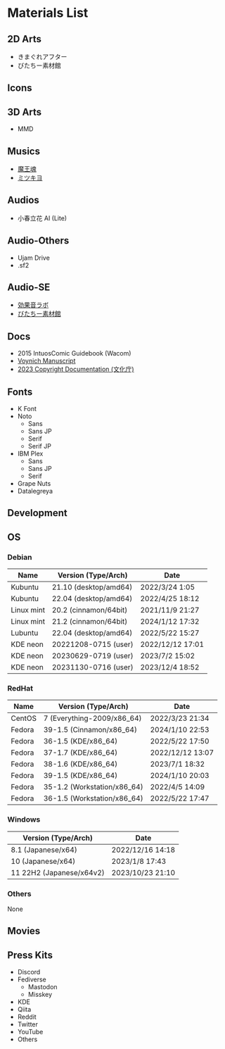 # Materials List

## 2D Arts

- きまぐれアフター
- びたちー素材館

## Icons

## 3D Arts

- MMD

## Musics

- [魔王魂](https://maou.audio)
- [ミツキヨ](https://soundcloud.com/mitsukiyo_5)

## Audios

- 小春立花 AI (Lite)

## Audio-Others

- Ujam Drive
- .sf2

## Audio-SE

- [効果音ラボ](https://soundeffect-lab.info)
- [びたちー素材館](http://www.vita-chi.net/sozai1.htm)

## Docs

- 2015 IntuosComic Guidebook (Wacom)
- [Voynich Manuscript](https://collections.library.yale.edu/catalog/2002046)
- [2023 Copyright Documentation (文化庁)](./docs/copyright-text_japan-gov-bunka.sh)

## Fonts

- K Font
- Noto
  - Sans
  - Sans JP
  - Serif
  - Serif JP
- IBM Plex
  - Sans
  - Sans JP
  - Serif
- Grape Nuts
- Datalegreya

## Development

<!-- Add GitHub Repositories -->

## OS

### Debian

| Name | Version (Type/Arch) | Date |
| -- | -- | -- |
| Kubuntu | 21.10 (desktop/amd64) | 2022/3/24 1:05 |
| Kubuntu | 22.04 (desktop/amd64) | 2022/4/25 18:12 |
| Linux mint | 20.2 (cinnamon/64bit) | 2021/11/9 21:27 |
| Linux mint | 21.2 (cinnamon/64bit) | 2024/1/12 17:32 |
| Lubuntu | 22.04 (desktop/amd64) | 2022/5/22 15:27 |
| KDE neon | 20221208-0715 (user) | 2022/12/12 17:01 |
| KDE neon | 20230629-0719 (user) | 2023/7/2 15:02 |
| KDE neon | 20231130-0716 (user) | 2023/12/4 18:52 |

### RedHat

| Name | Version (Type/Arch) | Date |
| -- | -- | -- |
| CentOS | 7 (Everything-2009/x86_64) | 2022/3/23 21:34 |
| Fedora | 39-1.5 (Cinnamon/x86_64) | 2024/1/10 22:53 |
| Fedora | 36-1.5 (KDE/x86_64) | 2022/5/22 17:50 |
| Fedora | 37-1.7 (KDE/x86_64) | 2022/12/12 13:07 |
| Fedora | 38-1.6 (KDE/x86_64) | 2023/7/1 18:32 |
| Fedora | 39-1.5 (KDE/x86_64) | 2024/1/10 20:03 |
| Fedora | 35-1.2 (Workstation/x86_64) | 2022/4/5 14:09 |
| Fedora | 36-1.5 (Workstation/x86_64) | 2022/5/22 17:47 |

### Windows

| Version (Type/Arch) | Date |
| -- | -- |
| 8.1 (Japanese/x64) | 2022/12/16 14:18 |
| 10 (Japanese/x64) | 2023/1/8 17:43 |
| 11 22H2 (Japanese/x64v2) | 2023/10/23 21:10 |

### Others

None
  
## Movies

## Press Kits

- Discord
- Fediverse
  - Mastodon
  - Misskey
- KDE
- Qiita
- Reddit
- Twitter
- YouTube
- Others

